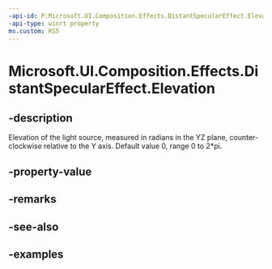 ```yaml
---
-api-id: P:Microsoft.UI.Composition.Effects.DistantSpecularEffect.Elevation
-api-type: winrt property
ms.custom: RS5
---
```


<!-- Property syntax.
public float Elevation { get;  set; }
-->

# Microsoft.UI.Composition.Effects.DistantSpecularEffect.Elevation

## -description
Elevation of the light source, measured in radians in the YZ plane, counter-clockwise relative to the Y axis. Default value 0, range 0 to 2*pi.

## -property-value

## -remarks

## -see-also

## -examples

